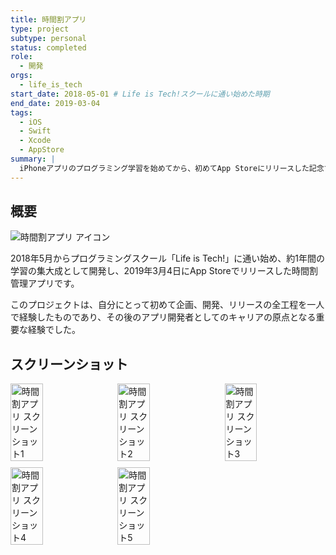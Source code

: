 ```yaml
---
title: 時間割アプリ
type: project
subtype: personal
status: completed
role:
  - 開発
orgs:
  - life_is_tech
start_date: 2018-05-01 # Life is Tech!スクールに通い始めた時期
end_date: 2019-03-04
tags:
  - iOS
  - Swift
  - Xcode
  - AppStore
summary: |
  iPhoneアプリのプログラミング学習を始めてから、初めてApp Storeにリリースした記念すべき最初のアプリ。
---
```

## 概要
![時間割アプリ アイコン](../../../linked_assets/10_Projects/Personal/timetable_app/assets/timetable_app_icon.jpg)

2018年5月からプログラミングスクール「Life is Tech!」に通い始め、約1年間の学習の集大成として開発し、2019年3月4日にApp Storeでリリースした時間割管理アプリです。

このプロジェクトは、自分にとって初めて企画、開発、リリースの全工程を一人で経験したものであり、その後のアプリ開発者としてのキャリアの原点となる重要な経験でした。

## スクリーンショット
<div style="display: flex; flex-wrap: wrap; gap: 10px;">
    <img src="/linked_assets/10_Projects/Personal/timetable_app/assets/timetable_app_ss_1.jpg" alt="時間割アプリ スクリーンショット1" width="32%">
    <img src="/linked_assets/10_Projects/Personal/timetable_app/assets/timetable_app_ss_2.jpg" alt="時間割アプリ スクリーンショット2" width="32%">
    <img src="/linked_assets/10_Projects/Personal/timetable_app/assets/timetable_app_ss_3.jpg" alt="時間割アプリ スクリーンショット3" width="32%">
    <img src="/linked_assets/10_Projects/Personal/timetable_app/assets/timetable_app_ss_4.jpg" alt="時間割アプリ スクリーンショット4" width="32%">
    <img src="/linked_assets/10_Projects/Personal/timetable_app/assets/timetable_app_ss_5.jpg" alt="時間割アプリ スクリーンショット5" width="32%">
</div>
